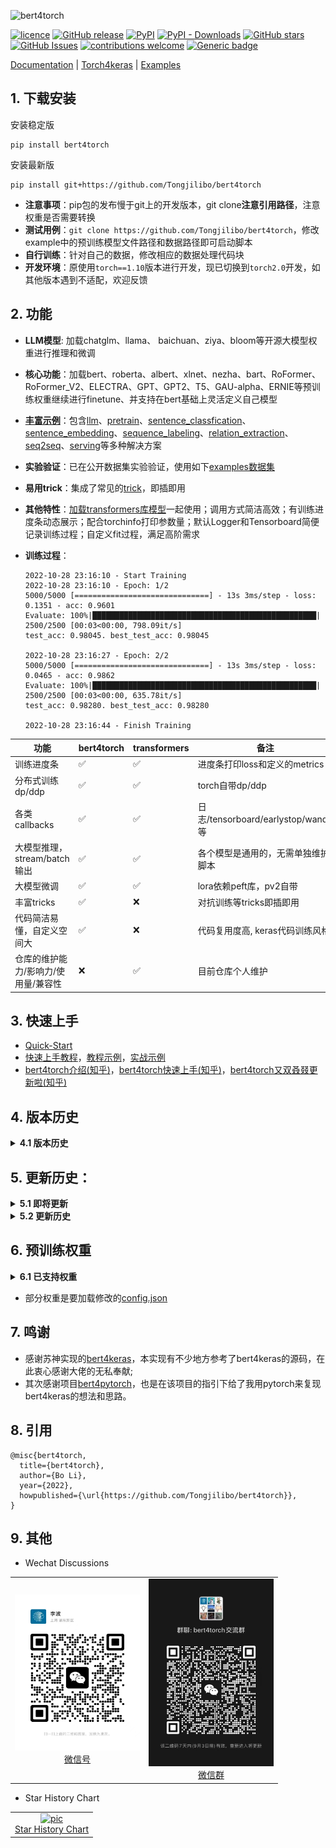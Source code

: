 ![bert4torch](https://github.com/Tongjilibo/bert4torch/blob/master/docs/pics/bert4torch.png)

[![licence](https://img.shields.io/github/license/Tongjilibo/bert4torch.svg?maxAge=3600)](https://github.com/Tongjilibo/bert4torch/blob/master/LICENSE)
[![GitHub release](https://img.shields.io/github/release/Tongjilibo/bert4torch.svg?maxAge=3600)](https://github.com/Tongjilibo/bert4torch/releases)
[![PyPI](https://img.shields.io/pypi/v/bert4torch?label=pypi%20package)](https://pypi.org/project/bert4torch/)
[![PyPI - Downloads](https://img.shields.io/pypi/dm/bert4torch)](https://pypistats.org/packages/bert4torch)
[![GitHub stars](https://img.shields.io/github/stars/Tongjilibo/bert4torch?style=social)](https://github.com/Tongjilibo/bert4torch)
[![GitHub Issues](https://img.shields.io/github/issues/Tongjilibo/bert4torch.svg)](https://github.com/Tongjilibo/bert4torch/issues)
[![contributions welcome](https://img.shields.io/badge/contributions-welcome-brightgreen.svg?style=flat)](https://github.com/Tongjilibo/bert4torch/issues)
[![Generic badge](https://img.shields.io/badge/wechat-join-green.svg?logo=wechat)](https://github.com/Tongjilibo/bert4torch/blob/master/docs/pics/wechat_group.jpg)

[Documentation](https://bert4torch.readthedocs.io) |
[Torch4keras](https://github.com/Tongjilibo/torch4keras) |
[Examples](https://github.com/Tongjilibo/bert4torch/blob/master/examples)

## 1. 下载安装

安装稳定版

```shell
pip install bert4torch
```

安装最新版

```shell
pip install git+https://github.com/Tongjilibo/bert4torch
```

- **注意事项**：pip包的发布慢于git上的开发版本，git clone**注意引用路径**，注意权重是否需要转换
- **测试用例**：`git clone https://github.com/Tongjilibo/bert4torch`，修改example中的预训练模型文件路径和数据路径即可启动脚本
- **自行训练**：针对自己的数据，修改相应的数据处理代码块
- **开发环境**：原使用`torch==1.10`版本进行开发，现已切换到`torch2.0`开发，如其他版本遇到不适配，欢迎反馈

## 2. 功能
- **LLM模型**: 加载chatglm、llama、 baichuan、ziya、bloom等开源大模型权重进行推理和微调
- **核心功能**：加载bert、roberta、albert、xlnet、nezha、bart、RoFormer、RoFormer_V2、ELECTRA、GPT、GPT2、T5、GAU-alpha、ERNIE等预训练权重继续进行finetune、并支持在bert基础上灵活定义自己模型
- [**丰富示例**](https://github.com/Tongjilibo/bert4torch/blob/master/examples/)：包含[llm](https://github.com/Tongjilibo/bert4torch/blob/master/examples/llm)、[pretrain](https://github.com/Tongjilibo/bert4torch/blob/master/examples/pretrain)、[sentence_classfication](https://github.com/Tongjilibo/bert4torch/blob/master/examples/sentence_classfication)、[sentence_embedding](https://github.com/Tongjilibo/bert4torch/tree/master/examples/sentence_embedding)、[sequence_labeling](https://github.com/Tongjilibo/bert4torch/blob/master/examples/sequence_labeling)、[relation_extraction](https://github.com/Tongjilibo/bert4torch/blob/master/examples/relation_extraction)、[seq2seq](https://github.com/Tongjilibo/bert4torch/blob/master/examples/seq2seq)、[serving](https://github.com/Tongjilibo/bert4torch/blob/master/examples/serving/)等多种解决方案
- **实验验证**：已在公开数据集实验验证，使用如下[examples数据集](https://github.com/Tongjilibo/bert4torch/blob/master/examples/README.md)
- **易用trick**：集成了常见的[trick](https://github.com/Tongjilibo/bert4torch/blob/master/examples/training_trick)，即插即用
- **其他特性**：[加载transformers库模型](https://github.com/Tongjilibo/bert4torch/blob/master//tutorials/tutorials_load_transformers_model.py)一起使用；调用方式简洁高效；有训练进度条动态展示；配合torchinfo打印参数量；默认Logger和Tensorboard简便记录训练过程；自定义fit过程，满足高阶需求
- **训练过程**：

  ```text
  2022-10-28 23:16:10 - Start Training
  2022-10-28 23:16:10 - Epoch: 1/2
  5000/5000 [==============================] - 13s 3ms/step - loss: 0.1351 - acc: 0.9601
  Evaluate: 100%|██████████████████████████████████████████████████| 2500/2500 [00:03<00:00, 798.09it/s] 
  test_acc: 0.98045. best_test_acc: 0.98045

  2022-10-28 23:16:27 - Epoch: 2/2
  5000/5000 [==============================] - 13s 3ms/step - loss: 0.0465 - acc: 0.9862
  Evaluate: 100%|██████████████████████████████████████████████████| 2500/2500 [00:03<00:00, 635.78it/s] 
  test_acc: 0.98280. best_test_acc: 0.98280

  2022-10-28 23:16:44 - Finish Training
  ```

|          功能                | bert4torch |  transformers | 备注 |
|-----------------------------|------------|----------------|--------|
|训练进度条                     | ✅         |      ✅        |进度条打印loss和定义的metrics|
|分布式训练dp/ddp               | ✅         |      ✅        |torch自带dp/ddp|
|各类callbacks                 | ✅         |      ✅        |日志/tensorboard/earlystop/wandb等|
|大模型推理，stream/batch输出    | ✅         |      ✅        |各个模型是通用的，无需单独维护脚本|
|大模型微调                     | ✅         |      ✅        |lora依赖peft库，pv2自带|
|丰富tricks                    | ✅         |      ❌        |对抗训练等tricks即插即用|
|代码简洁易懂，自定义空间大        | ✅         |      ❌        |代码复用度高, keras代码训练风格|
|仓库的维护能力/影响力/使用量/兼容性| ❌         |      ✅        |目前仓库个人维护|


## 3. 快速上手

- [Quick-Start](https://bert4torch.readthedocs.io/en/latest//Quick-Start.html)
- [快速上手教程](https://github.com/Tongjilibo/bert4torch/blob/master//tutorials/README.md)，[教程示例](https://github.com/Tongjilibo/bert4torch/blob/master//tutorials)，[实战示例](https://github.com/Tongjilibo/bert4torch/blob/master/examples)
- [bert4torch介绍(知乎)](https://zhuanlan.zhihu.com/p/486329434)，[bert4torch快速上手(知乎)](https://zhuanlan.zhihu.com/p/508890807)，[bert4torch又双叒叕更新啦(知乎)](https://zhuanlan.zhihu.com/p/560885427?)

## 4. 版本历史

<details><summary><b>4.1 版本历史</b></summary>

|更新日期| bert4torch版本 | torch4keras版本 | 版本说明 |
|------| ---------------- | ----------------- |----------- |
|20230909| 0.3.5          | 0.1.4     |修复generation（既可初始化传参，也可以generate传参），decoder架构、encoder-decoder架构的增加generate系列方法直接推理, 增加internlm/baichuan2模型，训练时会默认自动把dataloader转移到model.device上, 增加xformers|
|20230902| 0.3.4          | 0.1.3     |修复gradient_checkpoint在低版本torch时仅支持位置参数的问题, 增加trainer.py, 增加PPOTrainerTrl以及相应的三阶段rlhf训练+dpo训练|
|20230812| 0.3.3          | 0.1.2     |增加大模型deepspeed的使用，增加Qwen模型(增加ntk和logn_attn)，generation的end_id支持多个token_id，修复多文件权重加载资源占用问题|
|20230804| 0.3.2          | 0.1.1     |修改依赖的torch4keras, 主要是进度条和logger, tensorboard的同步|
|20230726| 0.3.1.post2    | 0.1.0.post2     |修改baichuan的alibi逻辑，增加bloom, 简化decoder架构代码(gpt, llama, chatglm均继承decoder)|
|20230716| 0.3.0          | 0.0.9           |修改models和layers为文件夹方便扩展, 增加flash_attention参数控制，修改skip_init逻辑减少显存占用，generation增加repetition_penalty，修复chatglm的pv2的bug，generation支持transformers的tokenize，增加ziya，Baichuan|
|20230705| 0.2.9          | 0.0.8           |使用accelerate来实现skip_init精简代码, 修复add_trainer的代码提示, 增加chatglm的load_in_8bit+lora/qlora的训练, 修复grad_chechpoint, 增加chinese_llama_alpaca, torch2.0默认使用scaled_dot_product_attention加速, 增加chatglm2-6b+pv2+lora微调|
|20230518| 0.2.8          | 0.0.7.post3     |1）新增模型: 增加chatglm-6b/llama-7b/BELLE_llama/vicuna/moss/苏神、uer的roberta-small/Tiny模型以及ChatYuan v2模型/fnlp的bart2.0, 增加量化模块并适配llama，增加skip_init参数加快加载, 增加stream输出/网页demo, 增加ptuning_v2和lora; <br/>2）generation: 生成式解码新增SeqGeneration和Seq2SeqGeneration，单向decoder模型和encoder decoder模型解码增加cache, 增加batch_generate()/stream_generate功能；<br/>3）其他: 修改rope为不使用max_position，修复model.half()类型不一致问题，支持加载多个权重文件, gpt系列默认不加softmax，增加苏神Tiger的pytorch实现, 增加了对attention_key_size的入参支持，把_token_pad_ids重命名为pad_token_ids, tokenizor中重命名部分字段|
|20230310| 0.2.7.post2    | 0.0.6           |增加lion优化器, 修复albert_unshared加载权重, 修复lm系列(gpt, seq2seq)存在的forward参数不对的问题，修复GlobalPointer使用rope的bug|
|20230213| 0.2.7          | 0.0.6           |修复random_sample()的bug，适配v0.0.6的torch4keras：增加resume_from_checkpoint和save_to_checkpoint；增加add_trainer方法，重构了Trainer(BaseModel)的实现，增加了AccelerateCallback|
|20221231| 0.2.6          | 0.0.5           |build_transformer_model需显式指定add_trainer才从BaseModel继承, 增加guwenbert, macbert，text2vec-bert-chinese, wobert预训练模型，允许position_ids从padding开始, transformer.configs支持点操作，可以使用torch4keras的Trainer(net)来初始化, 修复tokenizer的切分subtoken的bug, 允许embedding_size!=hidden_size|
|20221127| 0.2.5          | 0.0.4           |对抗训练从compile转为使用Callback来实现，修复1.7.1版本兼容bug, uie模型内置|
|20221120| 0.2.4          | 0.0.3.post2     |删除SpTokenizer基类中的rematch, 增加deberta_v2模型|
|20221023| 0.2.3          | 0.0.2           |虚拟对抗VAT在多个ouput时支持指定，把Trainer抽象到[torch4keras](https://github.com/Tongjilibo/torch4keras)中，修复DP和DDP出现resume_epoch不存在的bug, tokenizer的never_split去除None, transformer_xl的bug, 增加gradient_checkpoint|
|20220922| 0.2.2         | ——            |修复t5的norm_mode问题，允许hidden_size不整除num_attention_heads，支持多个schedule(如同时ema+warmup)|
|20220905| 0.2.1         | ——            |兼容torch<=1.7.1的torch.div无rounding_mode，增加自定义metrics，支持断点续训，增加默认Logger和Tensorboard日志|
|20220823| 0.2.0         | ——            |兼容torch1.9.0的缺失take_along_dim，修复bart中位置向量514的问题，修复Sptokenizer对符号不转换，打印Epoch开始的时间戳，增加parallel_apply|
|20220808| 0.1.9         | ——            |增加mixup/manifold_mixup/temporal_ensembling策略，修复pgd策略param.grad为空的问题，修改tokenizer支持批量|
|20220717| 0.1.8         | ——            |修复原来CRF训练中loss陡增的问题，修复xlnet的token_type_ids输入显存占用大的问题|
|20220710| 0.1.7         | ——            |增加EarlyStop，CRF中自带转bool类型|
|20220605| 0.1.6         | ——            |增加transformer_xl、xlnet、t5_pegasus模型，prompt、预训练等示例，支持增加embedding输入，EMA策略，修复tokenizer和sinusoid的bug|
|20220504| 0.1.5         | ——            |增加GAU-alpha，混合梯度，梯度裁剪，单机多卡(DP、DDP)|
|20220421| 0.1.4         | ——            |增加了VAT，修复了linux下apply_embedding返回项有问题的情况|
|20220409| 0.1.3         | ——            |初始版本|


</details>

## 5. 更新历史：

<details><summary><b>5.1 即将更新</b></summary>

- [ ] 接入更多开源大模型
- [ ] 增加大模型在各个榜单的评估脚本

</details>

<details><summary><b>5.2 更新历史</b></summary>

- **20230909**：修复generation（既可初始化传参，也可以generate传参），decoder架构、encoder-decoder架构的增加generate系列方法直接推理, 增加internlm/baichuan2模型，训练时会默认自动把dataloader转移到model.device上, 增加xformers
- **20230902**：修复gradient_checkpoint在低版本torch时仅支持位置参数的问题, 增加trainer.py, 增加PPOTrainerTrl以及相应的三阶段rlhf训练+dpo训练
- **20230812**：增加llama-2的微调, 增加大模型deepspeed的使用，增加Qwen模型(增加ntk和logn_attn)，generation的end_id支持多个token_id，修复多文件权重加载资源占用问题
- **20230726**：修改baichuan的alibi逻辑，增加bloom, 简化decoder架构代码(gpt, llama, chatglm均继承decoder)
- **20230716**：修改models和layers为文件夹方便扩展, 增加flash_attention参数控制，增加chatglm-api示例，修改skip_init逻辑减少显存占用，generation增加repetition_penalty，修复chatglm的pv2的bug，generation支持transformers的tokenize，增加ziya，Baichuan
- **20230705**：使用accelerate来实现skip_init精简代码, 修复add_trainer的代码提示, 增加chatglm的load_in_8bit+lora/qlora的训练, 修复grad_chechpoint, 增加chinese_llama_alpaca, torch2.0默认使用scaled_dot_product_attention加速, 增加chatglm2-6b+pv2+lora微调
- **20230518**：增加vicuna的集成, 增加batch_generate()功能, 把_token_pad_ids重命名为pad_token_ids, tokenizor中重命名部分字段
- **20230408**：增加苏神Tiger的pytorch实现, 集成苏神、uer的roberta-small/Tiny模型以及ChatYuan v2模型, 增加了对attention_key_size的入参支持，单向decoder模型和encoder decoder模型解码增加cache, 更新fnlp的bart2.0, 增加chatglm-6b预训练模型推理, 集成BELLE_llama模型, 增加量化模块并适配llama，增加skip_init参数加快加载, 增加stream输出/网页demo, 增加ptuning_v2，增加moss模型的int4/int8推理
- **20230326**：增加llama-7b预训练模型, 修改rope为不使用max_position, 增加prompt_clue和nezha_gpt_dialog的finetune示例(skykiseki用户)，修复model.half()类型不一致问题，生成式解码新增SeqGeneration和Seq2SeqGeneration, 支持加载多个权重文件, gpt系列默认不加softmax
- **20230310**：增加lion优化器, 修改dp和ddp示例更易用，增加PromptCLUE模型, 修复albert_unshared加载权重, 增加uer-gpt2-chinese预训练模型，修复lm系列(gpt, seq2seq)存在的forward参数不对的问题，修复GlobalPointer使用rope的bug
- **20230212**：兼容accelerate包, 增加ChatYuan v1模型，修复random_sample()的bug
- **20221230**：增加macbert，text2vec-bert-chinese, wobert模型，增加LEAR的ner示例, 增加PGRC、SPN4RE的关系提取示例，transformer.configs支持点操作，可以使用torch4keras的Trainer(net)来初始化, 修复tokenizer的切分subtoken的bug, 允许embedding_size!=hidden_size
- **20221127**：增加deberta_v2模型, 对抗训练从compile转为使用Callback来实现，修复1.7.1版本兼容bug, uie模型内置, 增加triton示例, build_transformer_model需显式指定add_trainer才从BaseModel继承, 增加guwenbert预训练模型，允许position_ids从padding开始
- **20221102**：增加CNN_Nested_NER示例, 删除SpTokenizer基类中的rematch
- **20221022**：修复DP和DDP出现resume_epoch不存在的bug, tokenizer的never_split去除None, transformer_xl的bug, 增加gradient_checkpoint
- **20221011**：虚拟对抗VAT在多个ouput时支持指定，增加elasticsearch示例, 把Trainer抽象到[torch4keras](https://github.com/Tongjilibo/torch4keras)中供更多项目使用，把梯度累积移到compile中
- **20220920**：增加TensorRT示例，支持多个schedule(如同时ema+warmup)，sanic+onnx部署
- **20220910**：增加默认Logger和Tensorboard日志，ONNX推理，增加ERNIE模型，修复t5的norm_mode问题，允许hidden_size不整除num_attention_heads
- **20220828**：增加nl2sql示例，增加自定义metrics，支持断点续训
- **20220821**：增加W2NER和DiffCSE示例，打印Epoch开始的时间戳，增加parallel_apply，兼容torch<=1.7.1的torch.div无rounding_mode
- **20220814**：增加有监督句向量、关系抽取、文本生成实验指标，兼容torch<1.9.0的缺失take_along_dim，修复bart中位置向量514的问题，修复Sptokenizer对符号不转换
- **20220727**：增加mixup/manifold_mixup/temporal_ensembling策略，修复pgd策略param.grad为空的问题，修改tokenizer支持批量，增加uie示例
- **20220716**：修复原来CRF训练中loss陡增的问题，修复xlnet的token_type_ids输入显存占用大的问题
- **20220710**：增加金融中文FAQ示例，天池新闻分类top1案例，增加EarlyStop，CRF中自带转bool类型
- **20220629**：增加ner的实验，测试crf不同初始化的效果，bert-whitening中文实验
- **20220613**：增加seq2seq+前缀树，增加SimCSE/ESimCSE/PromptBert等无监督语义相似度的中文实验
- **20220605**：增加PromptBert、PET、P-tuning示例，修改tokenizer对special_tokens分词错误的问题，增加t5_pegasus
- **20220529**：transformer_xl、xlnet模型，修改sinusoid位置向量被init_weight的bug，EMA，sohu情感分类示例
- **20220517**：增加预训练代码，支持增加embedding输入(如词性，word粒度embedding)
- **20220501**：增加了混合梯度，梯度裁剪，单机多卡训练(DP、DDP)
- **20220425**：增加了VAT、GAU-alpha等示例，增加了梯度累积，自定义fit()示例
- **20220415**：增加了ner_mrc、ner_span、roformer_v2、roformer-sim等示例
- **20220405**：增加了GPLinker、TPlinker、SimBERT等示例
- **20220329**：增加了CoSENT、R-Drop、UDA等示例
- **20220322**：添加GPT、GPT2、T5模型
- **20220312**：初版提交

</details>

## 6. 预训练权重

<details><summary><b>6.1 已支持权重</b></summary>

| 模型分类| 权重来源| 权重链接 | 备注(若有)|
| ----- | ----- | ----- | ----- |
| bert| 谷歌原版bert(即bert-base-chinese) | [tf](https://github.com/google-research/bert)，[torch](https://huggingface.co/bert-base-chinese) | [tf转pytorch命令](https://huggingface.co/docs/transformers/converting_tensorflow_models)，[转换脚本](https://github.com/Tongjilibo/bert4torch/blob/master/convert_script/convert_bert-base-chinese.py) |
| bert| 哈工大chinese-bert-wwm-ext| [tf/torch](https://github.com/ymcui/Chinese-BERT-wwm)，[torch](https://huggingface.co/hfl/chinese-bert-wwm-ext)| |
| bert-base-multilingual-cased| huggingface | [torch](https://huggingface.co/bert-base-multilingual-cased) | [转换脚本](https://github.com/Tongjilibo/bert4torch/blob/master/convert_script/convert_bert-base-chinese.py) |
| macbert | 哈工大chinese-macbert-base/large| [tf/torch](https://github.com/ymcui/MacBERT)，[torch](https://huggingface.co/hfl/chinese-macbert-base) | |
| roberta | 哈工大chinese-roberta-wwm-ext | [tf/torch](https://github.com/ymcui/Chinese-BERT-wwm)，[torch](https://huggingface.co/hfl/chinese-roberta-wwm-ext) | |
| roberta-small/tiny| 追一科技 & UER| [tf](https://github.com/ZhuiyiTechnology/pretrained-models)，[torch](https://huggingface.co/uer) | [转换脚本](https://github.com/Tongjilibo/bert4torch/blob/master/convert_script/convert_roberta-small.py) |
| roberta-base (english)| huggingface | [torch](https://huggingface.co/roberta-base) | [转换脚本](https://github.com/Tongjilibo/bert4torch/blob/master/convert_script/convert_roberta-base.py) |
| deberta_v2| IDEA Erlangshen-DeBERTa-v2| [torch](https://huggingface.co/IDEA-CCNL/Erlangshen-DeBERTa-v2-320M-Chinese/tree/main) | [转换脚本](https://github.com/Tongjilibo/bert4torch/blob/master/convert_script/convert_deberta_v2.py)|
| guwenbert | 古文bert| [torch](https://huggingface.co/ethanyt/guwenbert-base) | [转换脚本](https://github.com/Tongjilibo/bert4torch/blob/master/convert_script/convert_guwenbert-base.py)|
| xlnet | 哈工大xlnet | [tf/torch](https://github.com/ymcui/Chinese-XLNet) | [config](https://github.com/Tongjilibo/bert4torch/blob/master/convert_script/README.md)|
| electra | 哈工大electra | [tf](https://github.com/ymcui/Chinese-ELECTRA)，[torch](https://huggingface.co/hfl/chinese-electra-base-discriminator) | |
| macbert | 哈工大macbert | [tf](https://github.com/ymcui/MacBERT)，[torch](https://huggingface.co/hfl/chinese-macbert-base) | |
| albert| brightmart| [tf](https://github.com/brightmart/albert_zh)，[torch](https://huggingface.co/voidful)，[torch](https://github.com/lonePatient/albert_pytorch) | |
| ernie | 百度文心| [paddle](https://github.com/PaddlePaddle/ERNIE)，[torch](https://huggingface.co/nghuyong)| |
| roformer| 追一科技| [tf](https://github.com/ZhuiyiTechnology/roformer)，[torch](https://huggingface.co/junnyu/roformer_chinese_base) | |
| roformer_v2 | 追一科技| [tf](https://github.com/ZhuiyiTechnology/roformer-v2)，[torch](https://huggingface.co/junnyu/roformer_v2_chinese_char_base)| |
| simbert | 追一科技| [tf](https://github.com/ZhuiyiTechnology/simbert)，[torch_base](https://huggingface.co/peterchou/simbert-chinese-base/tree/main) | [转换脚本](https://github.com/Tongjilibo/bert4torch/blob/master/convert_script/convert_simbert.py) |
| simbert_v2/roformer-sim | 追一科技| [tf](https://github.com/ZhuiyiTechnology/roformer-sim)，[torch](https://huggingface.co/junnyu/roformer_chinese_sim_char_base)| |
| gau-alpha | 追一科技| [tf](https://github.com/ZhuiyiTechnology/GAU-alpha)| [转换脚本](https://github.com/Tongjilibo/bert4torch/blob/master/convert_script/convert_GAU_alpha.py) |
| wobert| 追一科技| [tf](https://github.com/ZhuiyiTechnology/WoBERT)，[torch_base](https://huggingface.co/junnyu/wobert_chinese_base)，[torch_plus_base](https://huggingface.co/junnyu/wobert_chinese_plus_base) | |
| nezha | 华为| [tf](https://github.com/huawei-noah/Pretrained-Language-Model/tree/master/NEZHA-TensorFlow)，[torch](https://github.com/lonePatient/NeZha_Chinese_PyTorch) | |
| gpt | thu-coai/CDial-GPT| [torch](https://github.com/thu-coai/CDial-GPT) | [转换脚本](https://github.com/Tongjilibo/bert4torch/blob/master/convert_script/convert_gpt_CDial-GPT-LCCC.py) |
| gpt2| 清华26亿 cmp_lm | [torch](https://github.com/TsinghuaAI/CPM-1-Generate)| [转换脚本](https://github.com/Tongjilibo/bert4torch/blob/master/convert_script/convert_gpt2_cmp_lm_2.6b.py) |
| gpt2| 中文GPT2_ML模型 | [tf](https://github.com/imcaspar/gpt2-ml)，[torch](https://github.com/ghosthamlet/gpt2-ml-torch) | [转换脚本](https://github.com/Tongjilibo/bert4torch/blob/master/convert_script/convert_gpt2_gpt2-ml.py) |
| gpt2| UER | [torch](https://huggingface.co/uer/gpt2-chinese-cluecorpussmall) | [转换脚本](https://github.com/Tongjilibo/bert4torch/blob/master/convert_script/convert_gpt2_uer-gpt2-chinese.py)|
| t5| UER | [torch](https://huggingface.co/uer/t5-base-chinese-cluecorpussmall)| [config](https://github.com/Tongjilibo/bert4torch/blob/master/convert_script/README.md)|
| mt5 | 谷歌| [torch](https://huggingface.co/google/mt5-base)| [config](https://github.com/Tongjilibo/bert4torch/blob/master/convert_script/README.md)|
| t5_pegasus| 追一科技| [tf](https://github.com/ZhuiyiTechnology/t5-pegasus) | [转换脚本](https://github.com/Tongjilibo/bert4torch/blob/master/convert_script/convert_t5_pegasus.py)|
| bart| 复旦| [torch](https://github.com/fastnlp/CPT), [v1.0](https://huggingface.co/fnlp/bart-base-chinese/tree/v1.0), [v2.0](https://huggingface.co/fnlp/bart-base-chinese/tree/v2.0)| [转换脚本](https://github.com/Tongjilibo/bert4torch/blob/master/convert_script/convert_bart_fudanNLP.py) |
| text2vec| text2vec-base-chinese | [torch](https://huggingface.co/shibing624/text2vec-base-chinese) | |
| chatyuan v1&v2| clue-ai | [torch](https://github.com/clue-ai/ChatYuan) | [config](https://github.com/Tongjilibo/bert4torch/blob/master/convert_script/README.md)|
| PromptCLUE| clue-ai | [torch](https://github.com/clue-ai/PromptCLUE) | [config](https://github.com/Tongjilibo/bert4torch/blob/master/convert_script/README.md)|
| chatglm-6b | THUDM | [github](https://github.com/THUDM/ChatGLM-6B), [v0.1.0](https://huggingface.co/THUDM/chatglm-6b/tree/v0.1.0), [v1.1.0](https://huggingface.co/THUDM/chatglm-6b/tree/v1.1.0), [int8](https://huggingface.co/THUDM/chatglm-6b-int8), [int4](https://huggingface.co/THUDM/chatglm-6b-int4) | [转换脚本](https://github.com/Tongjilibo/bert4torch/blob/master/convert_script/convert_chatglm.py) |
| chatglm2-6b | THUDM | [github](https://github.com/THUDM/ChatGLM2-6B), [v2](https://huggingface.co/THUDM/chatglm2-6b), [int4](https://huggingface.co/THUDM/chatglm2-6b-int4) | [转换脚本](https://github.com/Tongjilibo/bert4torch/blob/master/convert_script/convert_chatglm.py) |
| llama | facebook| [github](https://github.com/facebookresearch/llama) | [转换脚本](https://github.com/Tongjilibo/bert4torch/blob/master/convert_script/convert_llama_pth.py)|
| llama-2 | facebook| [github](https://github.com/facebookresearch/llama), [7b](https://huggingface.co/meta-llama/Llama-2-7b-hf), [7b-chat](https://huggingface.co/meta-llama/Llama-2-7b-chat-hf), [13b](https://huggingface.co/meta-llama/Llama-2-13b-hf), [13b-chat](https://huggingface.co/meta-llama/Llama-2-13b-chat-hf) | [转换脚本](https://github.com/Tongjilibo/bert4torch/blob/master/convert_script/convert_llama_hf.py)|
|chinese_llama_alpaca|Yiming Cui|[github](https://github.com/ymcui/Chinese-LLaMA-Alpaca) |[转换脚本](https://github.com/Tongjilibo/bert4torch/blob/master/convert_script/convert_llama_pth.py)|
| vicuna | FastChat| [torch](https://huggingface.co/AlekseyKorshuk/vicuna-7b) | [转换脚本](https://github.com/Tongjilibo/bert4torch/blob/master/convert_script/convert_llama_hf.py)|
| Belle_llama| LianjiaTech| [github](https://github.com/LianjiaTech/BELLE), [7B-2M-enc](https://huggingface.co/BelleGroup/BELLE-LLaMA-7B-2M-enc) | [合成说明](https://github.com/LianjiaTech/BELLE/tree/main/models)、[转换脚本](https://github.com/Tongjilibo/bert4torch/blob/master/convert_script/convert_llama_hf.py)|
| Ziya | IDEA-CCNL | [v1](https://huggingface.co/IDEA-CCNL/Ziya-LLaMA-13B-v1), [v1.1](https://huggingface.co/IDEA-CCNL/Ziya-LLaMA-13B-v1.1), [pretrain-v1](https://huggingface.co/IDEA-CCNL/Ziya-LLaMA-13B-Pretrain-v1) | [转换脚本](https://github.com/Tongjilibo/bert4torch/blob/master/convert_script/convert_llama_pth.py) |
| Baichuan | baichuan-inc | [github](https://github.com/baichuan-inc/Baichuan), [7B](https://huggingface.co/baichuan-inc/Baichuan-7B), [13B-Base](https://huggingface.co/baichuan-inc/Baichuan-13B-Base), [13B-Chat](https://huggingface.co/baichuan-inc/Baichuan-13B-Chat) | [转换脚本](https://github.com/Tongjilibo/bert4torch/blob/master/convert_script/convert_llama_hf.py) |
| Baichuan2 | baichuan-inc | [github](https://github.com/baichuan-inc/Baichuan2), [7B-Base](https://huggingface.co/baichuan-inc/Baichuan2-7B-Base), [7B-Chat](https://huggingface.co/baichuan-inc/Baichuan2-7B-Chat), [13B-Base](https://huggingface.co/baichuan-inc/Baichuan2-13B-Base), [13B-Chat](https://huggingface.co/baichuan-inc/Baichuan2-13B-Chat) | [转换脚本](https://github.com/Tongjilibo/bert4torch/blob/master/convert_script/convert_llama_hf.py) |
| bloom | bigscience | [bloom-560m](https://huggingface.co/bigscience/bloom-560m), [bloomz-560m](https://huggingface.co/bigscience/bloomz-560m) | [转换脚本](https://github.com/Tongjilibo/bert4torch/blob/master/convert_script/convert_bloom.py) |
| Qwen | 阿里云 | [github](https://github.com/QwenLM/Qwen-7B), [7B](https://huggingface.co/Qwen/Qwen-7B), [7B-Chat](https://huggingface.co/Qwen/Qwen-7B-Chat) | [转换脚本](https://github.com/Tongjilibo/bert4torch/blob/master/convert_script/convert_Qwen.py) |
| InternLM | 上海人工智能实验室 | [github](https://github.com/InternLM/InternLM), [7B-Chat](https://huggingface.co/internlm/internlm-chat-7b), [7B](https://huggingface.co/internlm/internlm-7b) | [转换脚本](https://github.com/Tongjilibo/bert4torch/blob/master/convert_script/convert_InternLM.py) |

</details>

- 部分权重是要加载修改的[config.json](https://github.com/Tongjilibo/bert4torch/blob/master/convert_script/README.md)

## 7. 鸣谢

- 感谢苏神实现的[bert4keras](https://github.com/bojone/bert4keras)，本实现有不少地方参考了bert4keras的源码，在此衷心感谢大佬的无私奉献;
- 其次感谢项目[bert4pytorch](https://github.com/MuQiuJun-AI/bert4pytorch)，也是在该项目的指引下给了我用pytorch来复现bert4keras的想法和思路。

## 8. 引用

```
@misc{bert4torch,
  title={bert4torch},
  author={Bo Li},
  year={2022},
  howpublished={\url{https://github.com/Tongjilibo/bert4torch}},
}
```

## 9. 其他

- Wechat Discussions

<table border="0">
  <tbody>
    <tr align="center" >
      <td>
         <a href="https://github.com/Tongjilibo"><img width="200" height="250" src="./docs/pics/wechat.jpg" alt="pic"></a><br>
         <a href="https://github.com/Tongjilibo">微信号</a> 
      </td>
      <td>
         <a href="https://github.com/Tongjilibo"><img width="200" height="300" src="./docs/pics/wechat_group.jpg" alt="pic"></a><br>
         <a href="https://github.com/Tongjilibo">微信群</a> 
      </td>
    </tr>
  </tbody>
</table>

- Star History Chart

<table border="0">
  <tbody>
    <tr align="center" >
      <td>
         <a href="https://star-history.com/#Tongjilibo/bert4torch&Date"><img width="400" height="250" src="https://api.star-history.com/svg?repos=Tongjilibo/bert4torch&type=Date" alt="pic"></a><br>
         <a href="https://star-history.com/#Tongjilibo/bert4torch&Date">Star History Chart</a> 
      </td>
    </tr>
  </tbody>
</table>